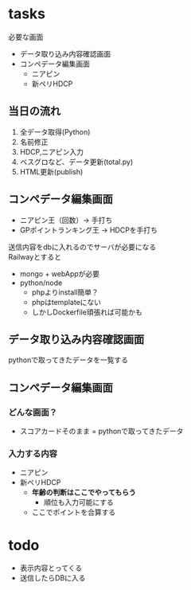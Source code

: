 # tasks

必要な画面
- データ取り込み内容確認画面
- コンペデータ編集画面
  - ニアピン
  - 新ペリHDCP


## 当日の流れ
1. 全データ取得(Python)
2. 名前修正
3. HDCP,ニアピン入力
4. ベスグロなど、データ更新(total.py)
5. HTML更新(publish)

## コンペデータ編集画面
- ニアピン王（回数）-> 手打ち
- GPポイントランキング王 -> HDCPを手打ち


送信内容をdbに入れるのでサーバが必要になる  
Railwayとすると
- mongo + webAppが必要
- python/node
  - phpよりinstall簡単？
  - phpはtemplateにない
  - しかしDockerfile頑張れば可能かも


## データ取り込み内容確認画面

pythonで取ってきたデータを一覧する

## コンペデータ編集画面

### どんな画面？

- スコアカードそのまま = pythonで取ってきたデータ

### 入力する内容
- ニアピン
- 新ペリHDCP
  - **年齢の判断はここでやってもらう**
    - 順位も入力可能にする
  - ここでポイントを合算する


# todo
- 表示内容とってくる
- 送信したらDBに入る
